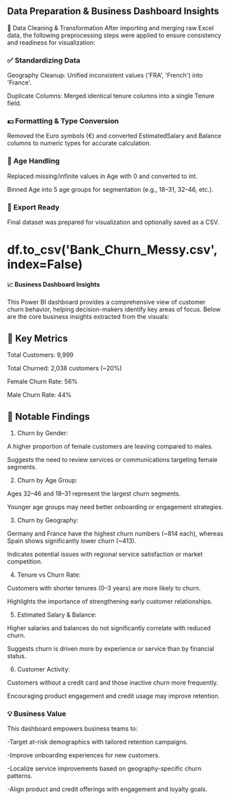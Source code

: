 ## Data Preparation & Business Dashboard Insights
🧼 Data Cleaning & Transformation
After importing and merging raw Excel data, the following preprocessing steps were applied to ensure consistency and readiness for visualization:

### ✅ Standardizing Data
Geography Cleanup: Unified inconsistent values ('FRA', 'French') into 'France'.

Duplicate Columns: Merged identical tenure columns into a single Tenure field.

### 💶 Formatting & Type Conversion
Removed the Euro symbols (€) and converted EstimatedSalary and Balance columns to numeric types for accurate calculation.

### 🧓 Age Handling
Replaced missing/infinite values in Age with 0 and converted to int.

Binned Age into 5 age groups for segmentation (e.g., 18–31, 32–46, etc.).

### 💾 Export Ready
Final dataset was prepared for visualization and optionally saved as a CSV.

# df.to_csv('Bank_Churn_Messy.csv', index=False)
#### 📈 Business Dashboard Insights

This Power BI dashboard provides a comprehensive view of customer churn behavior, helping decision-makers identify key areas of focus. Below are the core business insights extracted from the visuals:

## 🧠 Key Metrics
Total Customers: 9,999

Total Churned: 2,038 customers (~20%)

Female Churn Rate: 56%

Male Churn Rate: 44%

## 📌 Notable Findings
1. Churn by Gender:

A higher proportion of female customers are leaving compared to males.

Suggests the need to review services or communications targeting female segments.

2. Churn by Age Group:

Ages 32–46 and 18–31 represent the largest churn segments.

Younger age groups may need better onboarding or engagement strategies.

3. Churn by Geography:

Germany and France have the highest churn numbers (~814 each), whereas Spain shows significantly lower churn (~413).

Indicates potential issues with regional service satisfaction or market competition.

4. Tenure vs Churn Rate:

Customers with shorter tenures (0–3 years) are more likely to churn.

Highlights the importance of strengthening early customer relationships.

5. Estimated Salary & Balance:

Higher salaries and balances do not significantly correlate with reduced churn.

Suggests churn is driven more by experience or service than by financial status.

6. Customer Activity:

Customers without a credit card and those inactive churn more frequently.

Encouraging product engagement and credit usage may improve retention.

### 💡 Business Value
This dashboard empowers business teams to:

-Target at-risk demographics with tailored retention campaigns.

-Improve onboarding experiences for new customers.

-Localize service improvements based on geography-specific churn patterns.

-Align product and credit offerings with engagement and loyalty goals.

